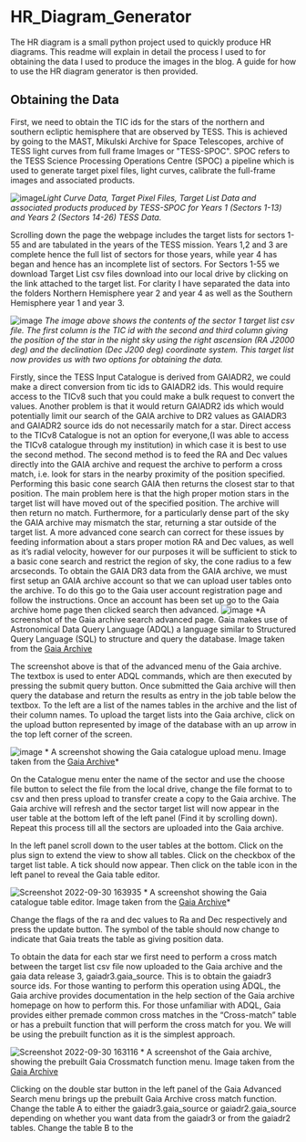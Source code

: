 # HR_Diagram_Generator
The HR diagram is a small python project used to quickly produce HR diagrams. This readme will explain in detail the process I used to for obtaining the data I used to
produce the images in the blog. A guide for how to use the HR diagram generator is then provided.
## Obtaining the Data
First, we need to obtain the TIC ids for the stars of the northern and southern ecliptic hemisphere that are observed by TESS. This is achieved by going to the MAST, 
Mikulski Archive for Space Telescopes, archive of TESS light curves from full frame Images or "TESS-SPOC". SPOC refers to the TESS Science Processing Operations 
Centre (SPOC) a pipeline which is used to generate target pixel files, light curves, calibrate the full-frame images and associated products.

![image](https://user-images.githubusercontent.com/97238126/193291717-8007b0e9-c8e2-4bd6-b833-311693743eea.png)*Light Curve Data, Target Pixel Files, Target List Data and associated products produced by TESS-SPOC for Years 1 (Sectors 1-13) and Years 2 (Sectors 14-26) TESS Data.*

Scrolling down the page the webpage includes the target lists for sectors 1-55 and are tabulated in the years of the TESS mission. Years 1,2 and 3 are complete hence 
the full list of sectors for those years, while year 4 has began and hence has an incomplete list of sectors. For Sectors 1-55 we download Target List csv files 
download into our local drive by clicking on the link attached to the target list. For clarity I have separated the data into the folders Northern Hemisphere year 2 
and year 4 as well as the Southern Hemisphere year 1 and year 3. 

![image](https://user-images.githubusercontent.com/97238126/193293224-6d9a2383-ed52-43d4-b6cf-307c892ce047.png)
 *The image above shows the contents of the sector 1 target list csv file. The first column is the TIC id with the second and third column giving the position of the star in the night sky using the right ascension (RA J2000 deg) and the declination (Dec J200 deg) coordinate system. This target list now provides us with two options for obtaining the data.*

Firstly, since the TESS Input Catalogue is derived from GAIADR2, we could make a direct conversion from tic ids to GAIADR2 ids. This would require access to the TICv8 such that you could make a bulk request to convert the values. Another problem is that it would return GAIADR2 ids which would potentially limit our search of the GAIA archive to DR2 values as GAIADR3 and GAIADR2 source ids do not necessarily match for a star. Direct access to the TICv8 Catalogue is not an option for everyone,(I was able to access the TICv8 catalogue through my institution) in which case it is best to use the second method.
The second method is to feed the RA and Dec values directly into the GAIA archive and request the archive to perform a cross match, i.e. look for stars in the nearby proximity of the position specified. Performing this basic cone search GAIA then returns the closest star to that position. The main problem here is that the high proper motion stars in the target list will have moved out of the specified position. The archive will then return no match. Furthermore, for a particularly dense part of the sky the GAIA archive may mismatch the star, returning a star outside of the target list. A more advanced cone search can correct for these issues by feeding information about a stars proper motion RA and Dec values, as well as it’s radial velocity, however for our purposes it will be sufficient to stick to a basic cone search and restrict the region of sky, the cone radius to a few arcseconds.
To obtain the GAIA DR3 data from the GAIA archive, we must first setup an GAIA archive account so that we can upload user tables onto the archive. To do this go to the Gaia user account registration page and follow the instructions. Once an account has been set up go to the Gaia archive home page then clicked search then advanced. 
![image](https://user-images.githubusercontent.com/97238126/193302683-7e37e073-3a86-492b-8c6c-cc10f7f5d38f.png) *A screenshot of the Gaia archive search advanced page. Gaia makes use of Astronomical Data Query Language (ADQL) a language similar to Structured Query Language (SQL) to structure and query the database. Image taken from the [Gaia Archive](https://gea.esac.esa.int/archive/)

The screenshot above is that of the advanced menu of the Gaia archive. The textbox is used to enter ADQL commands, which are then executed by pressing the submit query button. Once submitted the Gaia archive will then query the database and return the results as entry in the job table below the textbox. To the left are a list of the names tables in the archive and the list of their column names. To upload the target lists into the Gaia archive, click on the upload button represented by image of the database with an up arrow in the top left corner of the screen.

![image](https://user-images.githubusercontent.com/97238126/193303045-8070927d-54ab-45d9-926a-38681e92389c.png) * A screenshot showing the Gaia catalogue upload menu. Image taken from the [Gaia Archive](https://gea.esac.esa.int/archive/)*

On the Catalogue menu enter the name of the sector and use the choose file button to select the file from the local drive, change the file format to to csv and then press upload to transfer create a copy to the Gaia archive. The Gaia archive will refresh and the sector target list will now appear in the user table at the bottom left of the left panel (Find it by scrolling down). Repeat this process till all the sectors are uploaded into the Gaia archive. 

In the left panel scroll down to the user tables at the bottom. Click on the plus sign to extend the view to show all tables. Click on the checkbox of the target list table. A tick should now appear. Then click on the table icon in the left panel to reveal the Gaia table editor.

![Screenshot 2022-09-30 163935](https://user-images.githubusercontent.com/97238126/193306966-cd9d8417-bd16-4d1e-a5d8-a7481133bcc1.png) * A screenshot showing the Gaia catalogue table editor. Image taken from the [Gaia Archive](https://gea.esac.esa.int/archive/)*

Change the flags of the ra and dec values to Ra and Dec respectively and press the update button. The symbol of the table should now change to indicate that Gaia treats the table as giving position data.

To obtain the data for each star we first need to perform a cross match between the target list csv file now uploaded to the Gaia archive and the gaia data release 3, gaiadr3.gaia_source. This is to obtain the gaiadr3 source ids. For those wanting to perform this operation using ADQL, the Gaia archive provides documentation in the help section of the Gaia archive homepage on how to perform this. For those unfamiliar with ADQL, Gaia provides either premade common cross matches in the “Cross-match” table or has a prebuilt function that will perform the cross match for you. We will be using the prebuilt function as it is the simplest approach.

![Screenshot 2022-09-30 163116](https://user-images.githubusercontent.com/97238126/193305180-a0ce80c0-99a1-4841-85f0-9f66425cb6db.png) * A screenshot of the Gaia archive, showing the prebuilt Gaia Crossmatch function menu. Image taken from the [Gaia Archive](https://gea.esac.esa.int/archive/)

Clicking on the double star button in the left panel of the Gaia Advanced Search menu brings up the prebuilt Gaia Archive cross match function. Change the table A to either the gaiadr3.gaia_source or gaiadr2.gaia_source depending on whether you want data from the gaiadr3 or from the gaiadr2 tables. Change the table B to the 

